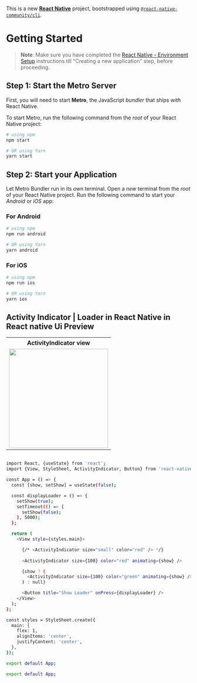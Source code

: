 This is a new [**React Native**](https://reactnative.dev) project, bootstrapped using [`@react-native-community/cli`](https://github.com/react-native-community/cli).

# Getting Started

> **Note**: Make sure you have completed the [React Native - Environment Setup](https://reactnative.dev/docs/environment-setup) instructions till "Creating a new application" step, before proceeding.

## Step 1: Start the Metro Server

First, you will need to start **Metro**, the JavaScript _bundler_ that ships _with_ React Native.

To start Metro, run the following command from the _root_ of your React Native project:

```bash
# using npm
npm start

# OR using Yarn
yarn start
```

## Step 2: Start your Application

Let Metro Bundler run in its _own_ terminal. Open a _new_ terminal from the _root_ of your React Native project. Run the following command to start your _Android_ or _iOS_ app:

### For Android

```bash
# using npm
npm run android

# OR using Yarn
yarn android
```

### For iOS

```bash
# using npm
npm run ios

# OR using Yarn
yarn ios
```

## Activity Indicator | Loader in React Native in React native Ui Preview

<table>
  
  
<tr>                    
   
   <th>ActivityIndicator view</th>
  
</tr>
  
  
  
  
<tr>
  
<td>

<img src="" width="270"/>

</td>




</table>


```bash

import React, {useState} from 'react';
import {View, StyleSheet, ActivityIndicator, Button} from 'react-native';

const App = () => {
  const [show, setShow] = useState(false);

  const displayLoader = () => {
    setShow(true);
    setTimeout(() => {
      setShow(false);
    }, 5000);
  };

  return (
    <View style={styles.main}>

      {/* <ActivityIndicator size="small" color="red" /> */}
      
      <ActivityIndicator size={100} color="red" animating={show} />

      {show ? (
        <ActivityIndicator size={100} color="green" animating={show} />
      ) : null}

      <Button title="Show Loader" onPress={displayLoader} />
    </View>
  );
};

const styles = StyleSheet.create({
  main: {
    flex: 1,
    alignItems: 'center',
    justifyContent: 'center',
  },
});

export default App;

export default App;



```
